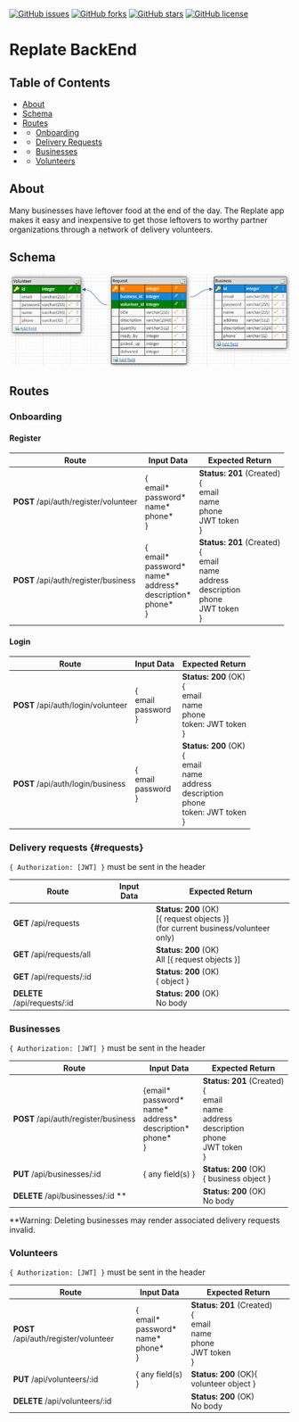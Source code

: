 [![GitHub issues](https://img.shields.io/github/issues/bw-replate1-2-20/backend)](https://github.com/bw-replate1-2-20/backend)
[![GitHub forks](https://img.shields.io/github/forks/bw-replate1-2-20/backend)](https://github.com/bw-replate1-2-20/backend)
[![GitHub stars](https://img.shields.io/github/stars/bw-replate1-2-20/backend)](https://github.com/bw-replate1-2-20/backend)
[![GitHub license](https://img.shields.io/github/license/bw-replate1-2-20/backend)](https://github.com/bw-replate1-2-20/backend)

# Replate BackEnd

## Table of Contents

- [About](#about)
- [Schema](#schema)
- [Routes](#routes)
- - [Onboarding](#onboarding)
- - [Delivery Requests](#requests)
- - [Businesses](#businesses)
- - [Volunteers](#volunteers)


## About

Many businesses have leftover food at the end of the day. The Replate app makes it easy and inexpensive to get those leftovers to worthy partner organizations through a network of delivery volunteers.


## Schema

![Database schema](./schema.png)


## Routes

### Onboarding
#### Register

|   Route   |         Input Data         | Expected Return |
| --------- | -------------------------- | --------------- |
|**POST** /api/auth/register/volunteer|{<br>email*<br>password*<br>name*<br>phone*<br>}|**Status: 201** (Created)<br>{<br>email<br>name<br>phone<br>JWT token<br>}|
|**POST** /api/auth/register/business|{<br>email*<br>password*<br>name*<br>address*<br>description*<br>phone*<br>}|**Status: 201** (Created)<br>{<br>email<br>name<br>address<br>description<br>phone<br>JWT token<br>}|

#### Login

|   Route   |         Input Data         | Expected Return |
| --------- | -------------------------- | --------------- |
|**POST** /api/auth/login/volunteer|{<br>email<br>password<br>}|**Status: 200** (OK)<br>{<br>email<br>name<br>phone<br>token: JWT token<br>}|
|**POST** /api/auth/login/business|{<br>email<br>password<br>}|**Status: 200** (OK)<br>{<br>email<br>name<br>address<br>description<br>phone<br>token: JWT token<br>}|


### Delivery requests {#requests}
`{ Authorization: [JWT] }` must be sent in the header

|   Route   |         Input Data         | Expected Return |
| --------- | -------------------------- | --------------- |
|**GET** /api/requests||**Status: 200** (OK)<br>[{ request objects }]<br>(for current business/volunteer only)|
|**GET** /api/requests/all||**Status: 200** (OK)<br>All [{ request objects }]|
|**GET** /api/requests/:id||**Status: 200** (OK)<br>{ object }|
|**DELETE** /api/requests/:id||**Status: 200** (OK)<br>No body|


### Businesses
`{ Authorization: [JWT] }` must be sent in the header

|   Route   |         Input Data         | Expected Return |
| --------- | -------------------------- | --------------- |
|**POST** /api/auth/register/business|{email*<br>password*<br>name*<br>address*<br>description*<br>phone*<br>}|**Status: 201** (Created)<br>{<br>email<br>name<br>address<br>description<br>phone<br>JWT token<br>}|
|**PUT** /api/businesses/:id|{ any field(s) }|**Status: 200** (OK)<br>{ business object }|
|**DELETE** /api/businesses/:id \*\*||**Status: 200** (OK)<br>No body|

\*\*Warning: Deleting businesses may render associated delivery requests invalid.


### Volunteers
`{ Authorization: [JWT] }` must be sent in the header

|   Route   |         Input Data         | Expected Return |
| --------- | -------------------------- | --------------- |
|**POST** /api/auth/register/volunteer|{<br>email*<br>password*<br>name*<br>phone*<br>}|**Status: 201** (Created)<br>{<br>email<br>name<br>phone<br>JWT token<br>}|
|**PUT** /api/volunteers/:id|{ any field(s) }|**Status: 200** (OK){ volunteer object }|
|**DELETE** /api/volunteers/:id||**Status: 200** (OK)<br>No body|

